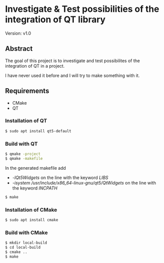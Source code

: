 # Investigate & Test possibilities of the integration of QT library

Version: v1.0

## Abstract

The goal of this project is to investigate and test possibilites of the integration of QT in a project.

I have never used it before and I will try to make something with it.

## Requirements

- CMake
- QT

### Installation of QT

```bash
$ sudo apt install qt5-default
```

### Build with QT

```bash
$ qmake -project
$ qmake -makefile
```

In the generated makefile add 
- *-lQt5Widgets* on the line with the keyword *LIBS*
- *-isystem /usr/include/x86_64-linux-gnu/qt5/QtWidgets* on the line with the keyword *INCPATH*

```bash
$ make
```

### Installation of CMake

```bash
$ sudo apt install cmake
```

### Build with CMake

```bash
$ mkdir local-build
$ cd local-build
$ cmake ..
$ make
```
